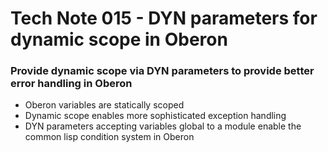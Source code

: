 # Tech Note 015 - DYN parameters for dynamic scope in Oberon
### Provide dynamic scope via DYN parameters to provide better error handling in Oberon

* Oberon variables are statically scoped
* Dynamic scope enables more sophisticated exception handling
* DYN parameters accepting variables global to a module enable the common lisp condition system in Oberon


